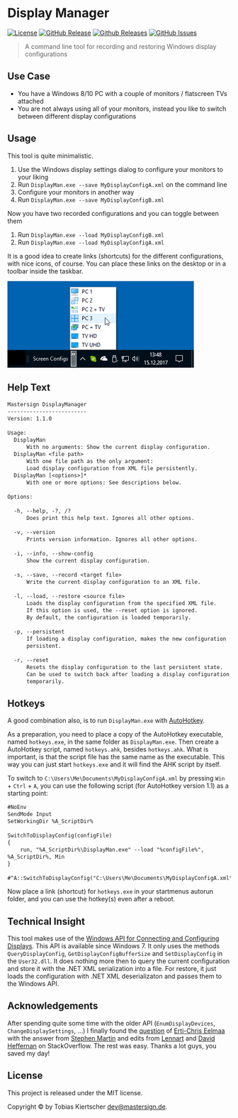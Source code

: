 Display Manager
===============

[![License][license-img]][license-url]
[![GitHub Release][release-img]][release-url]
[![Github Releases][downloads-img]][downloads-url]
[![GitHub Issues][issues-img]][issues-url]

> A command line tool for recording and restoring Windows display configurations

## Use Case

* You have a Windows 8/10 PC with a couple of monitors / flatscreen TVs attached
* You are not always using all of your monitors, instead you like to switch between different display configurations

## Usage

This tool is quite minimalistic.

1. Use the Windows display settings dialog to configure your monitors to your liking
2. Run `DisplayMan.exe --save MyDisplayConfigA.xml` on the command line
3. Configure your monitors in another way
4. Run `DisplayMan.exe --save MyDisplayConfigB.xml`

Now you have two recorded configurations and you can toggle between them

1. Run `DisplayMan.exe --load MyDisplayConfigB.xml`
2. Run `DisplayMan.exe --load MyDisplayConfigA.xml`

It is a good idea to create links (shortcuts) for the different configurations, with nice icons, of course.
You can place these links on the desktop or in a toolbar inside the taskbar.

![Shortcuts in Taskbar](img/taskbar.png)

## Help Text

```
Mastersign DisplayManager
-------------------------
Version: 1.1.0

Usage:
  DisplayMan
      With no arguments: Show the current display configuration.
  DisplayMan <file path>
      With one file path as the only argument:
      Load display configuration from XML file persistently.
  DisplayMan [<options>]*
      With one or more options: See descriptions below.

Options:

  -h, --help, -?, /?
      Does print this help text. Ignores all other options.

  -v, --version
      Prints version information. Ignores all other options.

  -i, --info, --show-config
      Show the current display configuration.

  -s, --save, --record <target file>
      Write the current display configuration to an XML file.

  -l, --load, --restore <source file>
      Loads the display configuration from the specified XML file.
      If this option is used, the --reset option is ignored.
      By default, the configuration is loaded temporarily.

  -p, --persistent
      If loading a display configuration, makes the new configuration
      persistent.

  -r, --reset
      Resets the display configuration to the last persistent state.
      Can be used to switch back after loading a display configuration
      temporarily.
```

## Hotkeys

A good combination also, is to run `DisplayMan.exe` with [AutoHotkey](https://autohotkey.com).

As a preparation, you need to place a copy of the AutoHotkey executable,
named `hotkeys.exe`, in the same folder as `DisplayMan.exe`.
Then create a AutoHotkey script, named `hotkeys.ahk`, besides `hotkeys.ahk`.
What is important, is that the script file has the same name as the executable.
This way you can just start `hotkeys.exe` and it will find the AHK script
by itself.

To switch to `C:\Users\Me\Documents\MyDisplayConfigA.xml` by pressing `Win` + `Ctrl` + `A`,
you can use the following script (for AutoHotkey version 1.1) as a starting point:

```ahk
#NoEnv
SendMode Input
SetWorkingDir %A_ScriptDir%

SwitchToDisplayConfig(configFile)
{
    run, "%A_ScriptDir%\DisplayMan.exe" --load "%configFile%", %A_ScriptDir%, Min
}

#^A::SwitchToDisplayConfig("C:\Users\Me\Documents\MyDisplayConfigA.xml")
```

Now place a link (shortcut) for `hotkeys.exe` in your startmenus autorun folder,
and you can use the hotkey(s) even after a reboot.

## Technical Insight

This tool makes use of the [Windows API for Connecting and Configuring Displays](https://msdn.microsoft.com/en-us/library/windows/hardware/hh406259.aspx).
This API is available since Windows 7.
It only uses the methods
`QueryDisplayConfig`, `GetDisplayConfigBufferSize` and `SetDisplayConfig` in the `User32.dll`.
It does nothing more then to query the current configuration
and store it with the .NET XML serialization into a file.
For restore, it just loads the configuration with .NET XML deserializaton and passes them to the Windows API.

## Acknowledgements

After spending quite some time with the older API (`EnumDisplayDevices`, `ChangeDisplaySettings`, ...)
I finally found the [question](https://stackoverflow.com/questions/16082330)
of [Erti-Chris Eelmaa](https://stackoverflow.com/users/1936622)
with the answer from [Stephen Martin](https://stackoverflow.com/users/12845)
and edits from [Lennart](https://stackoverflow.com/users/368354) and
[David Heffernan](https://stackoverflow.com/users/505088)
on StackOverflow.
The rest was easy. Thanks a lot guys, you saved my day!

## License

This project is released under the MIT license.

Copyright © by Tobias Kiertscher <dev@mastersign.de>.

[release-url]: https://github.com/mastersign/Mastersign.DisplayManager/releases/latest/
[release-img]: https://img.shields.io/github/release/mastersign/Mastersign.DisplayManager.svg?style=flat-square
[downloads-url]: https://github.com/mastersign/Mastersign.DisplayManager/releases/latest/
[downloads-img]: https://img.shields.io/github/downloads/mastersign/Mastersign.DisplayManager/total.svg?style=flat-square
[license-url]: https://github.com/mastersign/Mastersign.DisplayManager/blob/master/LICENSE.md
[license-img]: https://img.shields.io/github/license/mastersign/Mastersign.DisplayManager.svg?style=flat-square
[issues-url]: https://github.com/mastersign/Mastersign.DisplayManager/issues
[issues-img]: https://img.shields.io/github/issues/mastersign/Mastersign.DisplayManager.svg?style=flat-square